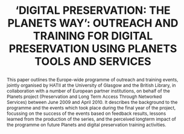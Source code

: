 ---
abstract: 'This paper outlines the Europe-wide programme of

  outreach and training events, jointly organised by

  HATII at the University of Glasgow and the British

  Library, in collaboration with a number of

  European partner institutions, on behalf of the

  Planets project (Preservation and Long Term

  Access Through Networked Services) between

  June 2009 and April 2010. It describes the

  background to the programme and the events which

  took place during the final year of the project,

  focussing on the success of the events based on

  feedback results, lessons learned from the

  production of the series, and the perceived longterm

  impact of the programme on future Planets

  and digital preservation training activities.'
creators:
- Casarosa, Vittore
- Snow, Kellie
- Molloy, Laura
date: null
document_url: https://services.phaidra.univie.ac.at/api/object/o:245901/download
grand_parent: iPRES
institutions: []
keywords:
- vienna
landing_page_url: https://phaidra.univie.ac.at/o:245901
language: eng
layout: publication
license: CC BY-SA 2.0 AT
notes_url: null
parent: iPRES 2010
publication_type: poster
size: 65660
slides_url: null
source_name: iPRES
title: '‘DIGITAL PRESERVATION: THE PLANETS WAY’: OUTREACH AND  TRAINING FOR DIGITAL
  PRESERVATION USING PLANETS TOOLS  AND SERVICES'
year: 2010
---